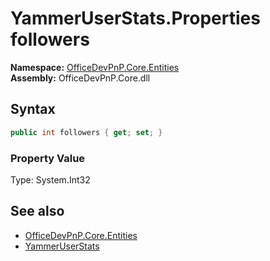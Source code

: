 # YammerUserStats.Properties followers
  

**Namespace:** [OfficeDevPnP.Core.Entities](OfficeDevPnP.Core.Entities.md)  
**Assembly:** OfficeDevPnP.Core.dll  
## Syntax
```C#
public int followers { get; set; }
```

### Property Value
Type: System.Int32  

## See also
- [OfficeDevPnP.Core.Entities](OfficeDevPnP.Core.Entities.md)
- [YammerUserStats](OfficeDevPnP.Core.Entities.YammerUserStats.md) 

